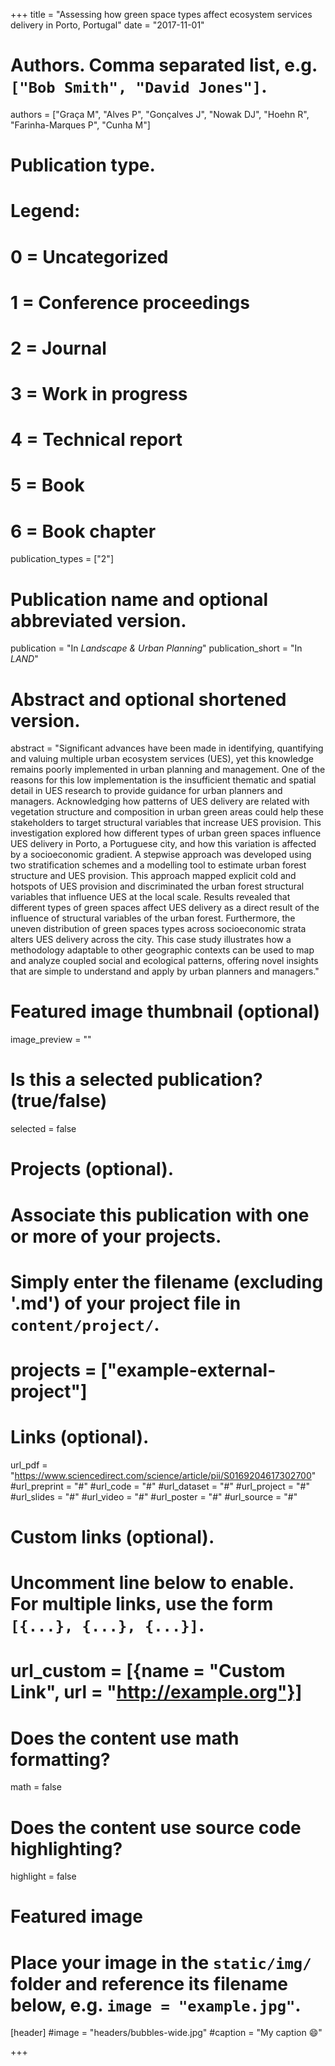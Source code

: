 +++
title = "Assessing how green space types affect ecosystem services delivery in Porto, Portugal"
date = "2017-11-01"

# Authors. Comma separated list, e.g. `["Bob Smith", "David Jones"]`.
authors = ["Graça M", "Alves P", "Gonçalves J", "Nowak DJ", "Hoehn R", "Farinha-Marques P", "Cunha M"]

# Publication type.
# Legend:
# 0 = Uncategorized
# 1 = Conference proceedings
# 2 = Journal
# 3 = Work in progress
# 4 = Technical report
# 5 = Book
# 6 = Book chapter
publication_types = ["2"]

# Publication name and optional abbreviated version.
publication = "In *Landscape & Urban Planning*"
publication_short = "In *LAND*"

# Abstract and optional shortened version.
abstract = "Significant advances have been made in identifying, quantifying and valuing multiple urban ecosystem services (UES), yet this knowledge remains poorly implemented in urban planning and management. One of the reasons for this low implementation is the insufficient thematic and spatial detail in UES research to provide guidance for urban planners and managers. Acknowledging how patterns of UES delivery are related with vegetation structure and composition in urban green areas could help these stakeholders to target structural variables that increase UES provision. This investigation explored how different types of urban green spaces influence UES delivery in Porto, a Portuguese city, and how this variation is affected by a socioeconomic gradient. A stepwise approach was developed using two stratification schemes and a modelling tool to estimate urban forest structure and UES provision. This approach mapped explicit cold and hotspots of UES provision and discriminated the urban forest structural variables that influence UES at the local scale. Results revealed that different types of green spaces affect UES delivery as a direct result of the influence of structural variables of the urban forest. Furthermore, the uneven distribution of green spaces types across socioeconomic strata alters UES delivery across the city. This case study illustrates how a methodology adaptable to other geographic contexts can be used to map and analyze coupled social and ecological patterns, offering novel insights that are simple to understand and apply by urban planners and managers."

# Featured image thumbnail (optional)
image_preview = ""

# Is this a selected publication? (true/false)
selected = false

# Projects (optional).
#   Associate this publication with one or more of your projects.
#   Simply enter the filename (excluding '.md') of your project file in `content/project/`.
# projects = ["example-external-project"]

# Links (optional).
url_pdf = "https://www.sciencedirect.com/science/article/pii/S0169204617302700"
#url_preprint = "#"
#url_code = "#"
#url_dataset = "#"
#url_project = "#"
#url_slides = "#"
#url_video = "#"
#url_poster = "#"
#url_source = "#"

# Custom links (optional).
# Uncomment line below to enable. For multiple links, use the form `[{...}, {...}, {...}]`.
#
# url_custom = [{name = "Custom Link", url = "http://example.org"}]

# Does the content use math formatting?
math = false

# Does the content use source code highlighting?
highlight = false

# Featured image
# Place your image in the `static/img/` folder and reference its filename below, e.g. `image = "example.jpg"`.
[header]
  #image = "headers/bubbles-wide.jpg"
  #caption = "My caption :smile:"

+++
